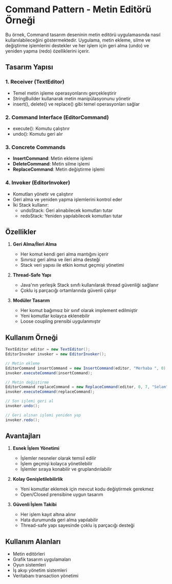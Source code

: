 # Command Pattern - Metin Editörü Örneği

Bu örnek, Command tasarım deseninin metin editörü uygulamasında nasıl kullanılabileceğini göstermektedir. Uygulama, metin ekleme, silme ve değiştirme işlemlerini destekler ve her işlem için geri alma (undo) ve yeniden yapma (redo) özelliklerini içerir.

## Tasarım Yapısı

### 1. Receiver (TextEditor)
- Temel metin işleme operasyonlarını gerçekleştirir
- StringBuilder kullanarak metin manipülasyonunu yönetir
- insert(), delete() ve replace() gibi temel operasyonları sağlar

### 2. Command Interface (EditorCommand)
- execute(): Komutu çalıştırır
- undo(): Komutu geri alır

### 3. Concrete Commands
- **InsertCommand**: Metin ekleme işlemi
- **DeleteCommand**: Metin silme işlemi
- **ReplaceCommand**: Metin değiştirme işlemi

### 4. Invoker (EditorInvoker)
- Komutları yönetir ve çalıştırır
- Geri alma ve yeniden yapma işlemlerini kontrol eder
- İki Stack kullanır:
  * undoStack: Geri alınabilecek komutları tutar
  * redoStack: Yeniden yapılabilecek komutları tutar

## Özellikler

1. **Geri Alma/İleri Alma**
   - Her komut kendi geri alma mantığını içerir
   - Sınırsız geri alma ve ileri alma desteği
   - Stack veri yapısı ile etkin komut geçmişi yönetimi

2. **Thread-Safe Yapı**
   - Java'nın yerleşik Stack sınıfı kullanılarak thread güvenliği sağlanır
   - Çoklu iş parçacığı ortamlarında güvenli çalışır

3. **Modüler Tasarım**
   - Her komut bağımsız bir sınıf olarak implement edilmiştir
   - Yeni komutlar kolayca eklenebilir
   - Loose coupling prensibi uygulanmıştır

## Kullanım Örneği

```java
TextEditor editor = new TextEditor();
EditorInvoker invoker = new EditorInvoker();

// Metin ekleme
EditorCommand insertCommand = new InsertCommand(editor, "Merhaba ", 0);
invoker.executeCommand(insertCommand);

// Metin değiştirme
EditorCommand replaceCommand = new ReplaceCommand(editor, 0, 7, "Selam");
invoker.executeCommand(replaceCommand);

// Son işlemi geri al
invoker.undo();

// Geri alınan işlemi yeniden yap
invoker.redo();
```

## Avantajları

1. **Esnek İşlem Yönetimi**
   - İşlemler nesneler olarak temsil edilir
   - İşlem geçmişi kolayca yönetilebilir
   - İşlemler sıraya konabilir ve gruplandırılabilir

2. **Kolay Genişletilebilirlik**
   - Yeni komutlar eklemek için mevcut kodu değiştirmek gerekmez
   - Open/Closed prensibine uygun tasarım

3. **Güvenli İşlem Takibi**
   - Her işlem kayıt altına alınır
   - Hata durumunda geri alma yapılabilir
   - Thread-safe yapı sayesinde çoklu iş parçacığı desteği

## Kullanım Alanları

- Metin editörleri
- Grafik tasarım uygulamaları
- Oyun sistemleri
- İş akışı yönetim sistemleri
- Veritabanı transaction yönetimi
